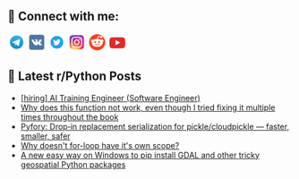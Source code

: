 ## 🔎 Connect with me:
[<img src="https://github.com/bullbesh/bullbesh/blob/main/images/Telegram.png" width="32" height="32" />](https://t.me/bullbesh)
[<img src="https://github.com/bullbesh/bullbesh/blob/main/images/VK.png" width="32" height="32" />](https://vk.com/bullbesh)
[<img src="https://github.com/bullbesh/bullbesh/blob/main/images/Twitter.png" width="32" height="32" />](https://twitter.com/bullbesh1)
[<img src="https://github.com/bullbesh/bullbesh/blob/main/images/Instagram.png" width="32" height="32" />](https://www.instagram.com/bullbesh)
[<img src="https://github.com/bullbesh/bullbesh/blob/main/images/Reddit.png" width="32" height="32" />](https://www.reddit.com/user/bullbesh)
[<img src="https://github.com/bullbesh/bullbesh/blob/main/images/YouTube.png" width="32" height="32" />](https://www.youtube.com/channel/UCtfjRs6uzgq5mfm8S06WTcg)

## 📕 Latest r/Python Posts
<!-- BLOG-POST-LIST:START -->
- [[hiring] AI Training Engineer &lpar;Software Engineer&rpar;](https://www.reddit.com/r/Python/comments/1oj1lhp/hiring_ai_training_engineer_software_engineer/)
- [Why does this function not work, even though I tried fixing it multiple times throughout the book](https://www.reddit.com/r/Python/comments/1oj0x41/why_does_this_function_not_work_even_though_i/)
- [Pyfory: Drop‑in replacement serialization for pickle/cloudpickle — faster, smaller, safer](https://www.reddit.com/r/Python/comments/1oj0ogq/pyfory_dropin_replacement_serialization_for/)
- [Why doesn&#39;t for-loop have it&#39;s own scope?](https://www.reddit.com/r/Python/comments/1oiwxt5/why_doesnt_forloop_have_its_own_scope/)
- [A new easy way on Windows to pip install GDAL and other tricky geospatial Python packages](https://www.reddit.com/r/Python/comments/1oiufp2/a_new_easy_way_on_windows_to_pip_install_gdal_and/)
<!-- BLOG-POST-LIST:END -->
